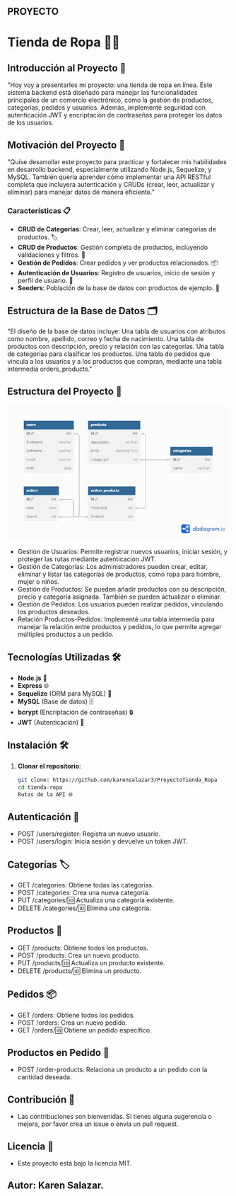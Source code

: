 ## PROYECTO
# Tienda de Ropa 👙💞

## Introducción al Proyecto 🚀
"Hoy voy a presentarles mi proyecto: una tienda de ropa en línea. Este sistema backend está diseñado para manejar las funcionalidades principales de un comercio electrónico, como la gestión de productos, categorías, pedidos y usuarios. Además, implementé seguridad con autenticación JWT y encriptación de contraseñas para proteger los datos de los usuarios.
## Motivación del Proyecto 🎯
"Quise desarrollar este proyecto para practicar y fortalecer mis habilidades en desarrollo backend, especialmente utilizando Node.js, Sequelize, y MySQL. También quería aprender cómo implementar una API RESTful completa que incluyera autenticación y CRUDs (crear, leer, actualizar y eliminar) para manejar datos de manera eficiente."
### Características 📋
- **CRUD de Categorías**: Crear, leer, actualizar y eliminar categorías de productos. 🏷️
- **CRUD de Productos**: Gestión completa de productos, incluyendo validaciones y filtros. 👗
- **Gestión de Pedidos**: Crear pedidos y ver productos relacionados. 📦
- **Autenticación de Usuarios**: Registro de usuarios, inicio de sesión y perfil de usuario. 🔐
- **Seeders**: Población de la base de datos con productos de ejemplo. 🌱

## Estructura de la Base de Datos 🗂️
"El diseño de la base de datos incluye:
Una tabla de usuarios con atributos como nombre, apellido, correo y fecha de nacimiento.
Una tabla de productos con descripción, precio y relación con las categorías.
Una tabla de categorías para clasificar los productos.
Una tabla de pedidos que vincula a los usuarios y a los productos que compran, mediante una tabla intermedia orders_products."
## Estructura del Proyecto 📂
![ProyectoTienaRopa](Copy%20of%20e_commerce.png)

- Gestión de Usuarios: 
Permite registrar nuevos usuarios, iniciar sesión, y proteger las rutas mediante autenticación JWT.
- Gestión de Categorías:
 Los administradores pueden crear, editar, eliminar y listar las categorías de productos, como ropa para hombre, mujer o niños.
 - Gestión de Productos: 
Se pueden añadir productos con su descripción, precio y categoría asignada. También se pueden actualizar o eliminar.
- Gestión de Pedidos: 
Los usuarios pueden realizar pedidos, vinculando los productos deseados.
- Relación Productos-Pedidos: 
Implementé una tabla intermedia para manejar la relación entre productos y pedidos, lo que permite agregar múltiples productos a un pedido.

## Tecnologías Utilizadas 🛠️

- **Node.js** 🚀
- **Express** 🌐
- **Sequelize** (ORM para MySQL) 🔄
- **MySQL** (Base de datos) 🗄️
- **bcrypt** (Encriptación de contraseñas) 🔒
- **JWT** (Autenticación) 🔑
## Instalación 🛠️

1. **Clonar el repositorio**:

   ```bash
   git clone: https://github.com/karensalazar3/ProyectoTienda_Ropa
   cd tienda-ropa
   Rutas de la API 🌐
## Autenticación 🔑
- POST /users/register: Registra un nuevo usuario.
- POST /users/login: Inicia sesión y devuelve un token JWT.
## Categorías 🏷️
- GET /categories: Obtiene todas las categorías.
- POST /categories: Crea una nueva categoría.
- PUT /categories/:id: Actualiza una categoría existente.
- DELETE /categories/:id: Elimina una categoría.
## Productos 👙
- GET /products: Obtiene todos los productos.
- POST /products: Crea un nuevo producto.
- PUT /products/:id: Actualiza un producto existente.
- DELETE /products/:id: Elimina un producto.
## Pedidos 📦
- GET /orders: Obtiene todos los pedidos.
- POST /orders: Crea un nuevo pedido.
- GET /orders/:id: Obtiene un pedido específico.
## Productos en Pedido 🛒
- POST /order-products: Relaciona un producto a un pedido con la cantidad deseada.

## Contribución 🤝
- Las contribuciones son bienvenidas. Si tienes alguna sugerencia o mejora, por favor crea un issue o envía un pull request.

## Licencia 📜
- Este proyecto está bajo la licencia MIT.

## Autor: Karen Salazar.
